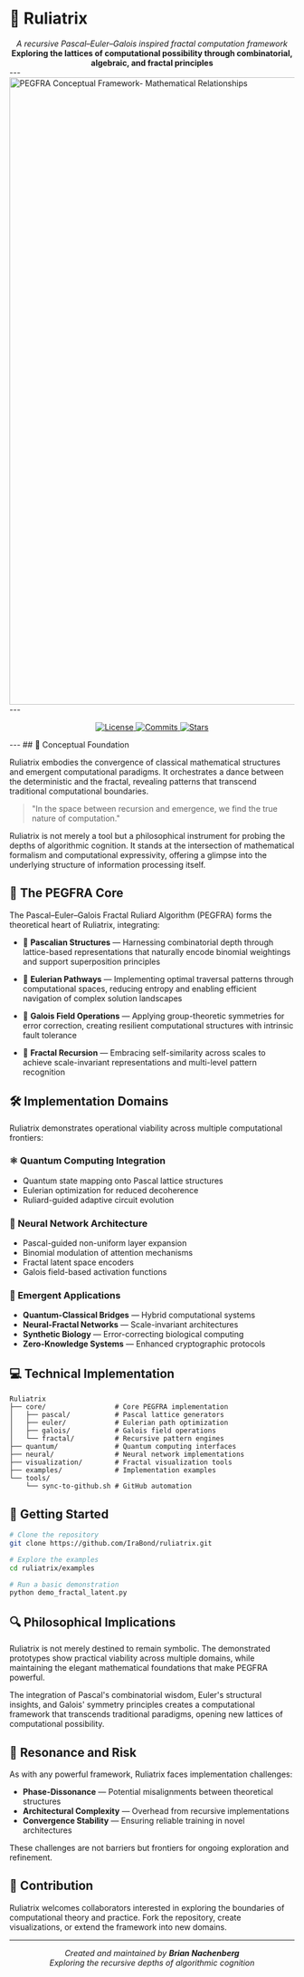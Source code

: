 # 🌌 Ruliatrix

<div align="center">
  <em>A recursive Pascal–Euler–Galois inspired fractal computation framework</em><br>
  <strong>Exploring the lattices of computational possibility through combinatorial, algebraic, and fractal principles</strong>
</div>
---
<img width="1108" alt="PEGFRA Conceptual Framework- Mathematical Relationships" src="https://github.com/user-attachments/assets/cd4a931c-2e02-4013-8c09-4cc7918a7c04" />
---
<p align="center">
  <a href="https://github.com/IraBond/ruliatrix">
    <img alt="License" src="https://img.shields.io/github/license/IraBond/ruliatrix" />
  </a>
  <a href="https://github.com/IraBond/ruliatrix/commits/main">
    <img alt="Commits" src="https://img.shields.io/github/commit-activity/m/IraBond/ruliatrix" />
  </a>
  <a href="https://github.com/IraBond/ruliatrix/stargazers">
    <img alt="Stars" src="https://img.shields.io/github/stars/IraBond/ruliatrix?style=social" />
  </a>
</p>
---
## 🧠 Conceptual Foundation

Ruliatrix embodies the convergence of classical mathematical structures and emergent computational paradigms. It orchestrates a dance between the deterministic and the fractal, revealing patterns that transcend traditional computational boundaries.

> "In the space between recursion and emergence, we find the true nature of computation."

Ruliatrix is not merely a tool but a philosophical instrument for probing the depths of algorithmic cognition. It stands at the intersection of mathematical formalism and computational expressivity, offering a glimpse into the underlying structure of information processing itself.

## 🔮 The PEGFRA Core

The Pascal–Euler–Galois Fractal Ruliard Algorithm (PEGFRA) forms the theoretical heart of Ruliatrix, integrating:

- 🔺 **Pascalian Structures** — Harnessing combinatorial depth through lattice-based representations that naturally encode binomial weightings and support superposition principles
  
- 🧮 **Eulerian Pathways** — Implementing optimal traversal patterns through computational spaces, reducing entropy and enabling efficient navigation of complex solution landscapes
  
- 🔄 **Galois Field Operations** — Applying group-theoretic symmetries for error correction, creating resilient computational structures with intrinsic fault tolerance
  
- 🔀 **Fractal Recursion** — Embracing self-similarity across scales to achieve scale-invariant representations and multi-level pattern recognition

## 🛠️ Implementation Domains

Ruliatrix demonstrates operational viability across multiple computational frontiers:

### ⚛️ Quantum Computing Integration
- Quantum state mapping onto Pascal lattice structures
- Eulerian optimization for reduced decoherence
- Ruliard-guided adaptive circuit evolution

### 🧠 Neural Network Architecture
- Pascal-guided non-uniform layer expansion
- Binomial modulation of attention mechanisms
- Fractal latent space encoders
- Galois field-based activation functions

### 🔬 Emergent Applications
- **Quantum-Classical Bridges** — Hybrid computational systems
- **Neural-Fractal Networks** — Scale-invariant architectures
- **Synthetic Biology** — Error-correcting biological computing
- **Zero-Knowledge Systems** — Enhanced cryptographic protocols

## 💻 Technical Implementation

```
Ruliatrix
├── core/                 # Core PEGFRA implementation
│   ├── pascal/           # Pascal lattice generators
│   ├── euler/            # Eulerian path optimization
│   ├── galois/           # Galois field operations
│   └── fractal/          # Recursive pattern engines
├── quantum/              # Quantum computing interfaces
├── neural/               # Neural network implementations
├── visualization/        # Fractal visualization tools
├── examples/             # Implementation examples
└── tools/
    └── sync-to-github.sh # GitHub automation
```

## 🚀 Getting Started

```bash
# Clone the repository
git clone https://github.com/IraBond/ruliatrix.git

# Explore the examples
cd ruliatrix/examples

# Run a basic demonstration
python demo_fractal_latent.py
```

## 🔍 Philosophical Implications

Ruliatrix is not merely destined to remain symbolic. The demonstrated prototypes show practical viability across multiple domains, while maintaining the elegant mathematical foundations that make PEGFRA powerful.

The integration of Pascal's combinatorial wisdom, Euler's structural insights, and Galois' symmetry principles creates a computational framework that transcends traditional paradigms, opening new lattices of computational possibility.

## 🔗 Resonance and Risk

As with any powerful framework, Ruliatrix faces implementation challenges:

- **Phase-Dissonance** — Potential misalignments between theoretical structures
- **Architectural Complexity** — Overhead from recursive implementations
- **Convergence Stability** — Ensuring reliable training in novel architectures

These challenges are not barriers but frontiers for ongoing exploration and refinement.

## 👥 Contribution

Ruliatrix welcomes collaborators interested in exploring the boundaries of computational theory and practice. Fork the repository, create visualizations, or extend the framework into new domains.

---

<div align="center">
  <em>Created and maintained by <strong>Brian Nachenberg</strong></em><br>
  <em>Exploring the recursive depths of algorithmic cognition</em>
</div>

